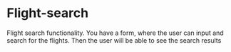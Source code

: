 # Flight-search
Flight search functionality. You have a form, where the user can input and search for the flights. Then the user will be able to see the search results
